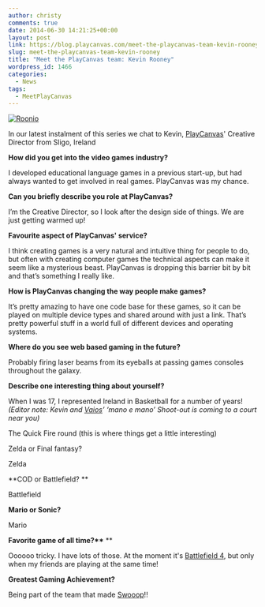 ```yaml
---
author: christy
comments: true
date: 2014-06-30 14:21:25+00:00
layout: post
link: https://blog.playcanvas.com/meet-the-playcanvas-team-kevin-rooney/
slug: meet-the-playcanvas-team-kevin-rooney
title: "Meet the PlayCanvas team: Kevin Rooney"
wordpress_id: 1466
categories:
  - News
tags:
  - MeetPlayCanvas
---
```


[![Roonio](https://blog.playcanvas.com/wp-content/uploads/2014/06/Roonio.jpg)](http://blog.playcanvas.com/wp-content/uploads/2014/06/Roonio.jpg)

In our latest instalment of this series we chat to Kevin, [PlayCanvas](https://playcanvas.com)' Creative Director from Sligo, Ireland

**How did you get into the video games industry?**

I developed educational language games in a previous start-up, but had always wanted to get involved in real games. PlayCanvas was my chance.

**Can you briefly describe you role at PlayCanvas?**

I’m the Creative Director, so I look after the design side of things. We are just getting warmed up!

**Favourite aspect of PlayCanvas' service?**

I think creating games is a very natural and intuitive thing for people to do, but often with creating computer games the technical aspects can make it seem like a mysterious beast. PlayCanvas is dropping this barrier bit by bit and that’s something I really like.

**How is PlayCanvas changing the way people make games?**

It’s pretty amazing to have one code base for these games, so it can be played on multiple device types and shared around with just a link. That’s pretty powerful stuff in a world full of different devices and operating systems.

**Where do you see web based gaming in the future?**

Probably firing laser beams from its eyeballs at passing games consoles throughout the galaxy.

**Describe one interesting thing about yourself?**

When I was 17, I represented Ireland in Basketball for a number of years! _(Editor note: Kevin and [Vaios](http://blog.playcanvas.com/meet-the-playcanvas-team-vaios-kalpias-illias-2/)’ ‘mano e mano’ Shoot-out is coming to a court near you)_

The Quick Fire round (this is where things get a little interesting)

Zelda or Final fantasy?

Zelda

**COD or Battlefield? **

Battlefield

**Mario or Sonic?**

Mario

**Favorite game of all time?\*\*** \*\*

Oooooo tricky. I have lots of those. At the moment it's [Battlefield 4](http://en.wikipedia.org/wiki/Battlefield_4), but only when my friends are playing at the same time!

**Greatest Gaming Achievement?**

Being part of the team that made [Swooop](http://swooop.playcanvas.com/)!!
